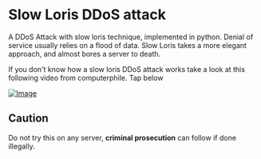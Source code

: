 # Slow Loris DDoS attack
A DDoS Attack with slow loris technique, implemented in python. Denial of service usually relies on a flood of data. Slow Loris takes a more elegant approach, and almost bores a server to death.

If you don't know how a slow loris DDoS attack works take a look at this following video from computerphile.
Tap below

[![Image](https://i.ytimg.com/vi/sVtapsDwtpc/maxresdefault.jpg)](https://www.youtube.com/watch?v=XiFkyR35v2Y)

## Caution
Do not try this on any server, **criminal prosecution** can follow if done illegally.
